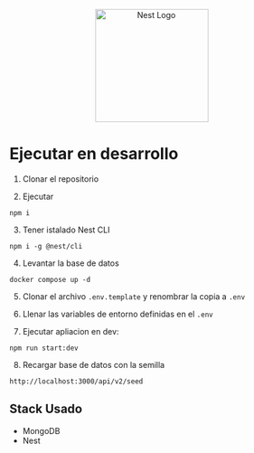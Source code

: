 <p align="center">
  <a href="http://nestjs.com/" target="blank"><img src="https://nestjs.com/img/logo-small.svg" width="200" alt="Nest Logo" /></a>
</p>

# Ejecutar en desarrollo

1. Clonar el repositorio

2. Ejecutar
```
npm i 
```
3. Tener istalado Nest CLI
```
npm i -g @nest/cli
```
4. Levantar la base de datos
```
docker compose up -d
```
5. Clonar el archivo ```.env.template``` y renombrar la copia a ```.env```

6. Llenar las variables de entorno definidas en el ```.env```

7. Ejecutar apliacion en dev:
```
npm run start:dev
```
8. Recargar base de datos con la semilla
```
http://localhost:3000/api/v2/seed
```

## Stack Usado
* MongoDB
* Nest
